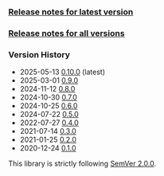 ### [Release notes for latest version](latest.md)

### [Release notes for all versions](full.md)

### Version History

* 2025-05-13 [0.10.0](0.10.0.md) (latest)
* 2025-03-01 [0.9.0](0.9.0.md)
* 2024-11-12 [0.8.0](0.8.0.md)
* 2024-10-30 [0.7.0](0.7.0.md)
* 2024-10-25 [0.6.0](0.6.0.md)
* 2024-07-22 [0.5.0](0.5.0.md)
* 2022-07-27 [0.4.0](0.4.0.md)
* 2021-07-14 [0.3.0](0.3.0.md)
* 2021-01-25 [0.2.0](0.2.0.md)
* 2020-12-24 [0.1.0](0.1.0.md)


This library is strictly following [SemVer 2.0.0](https://semver.org/spec/v2.0.0.html).